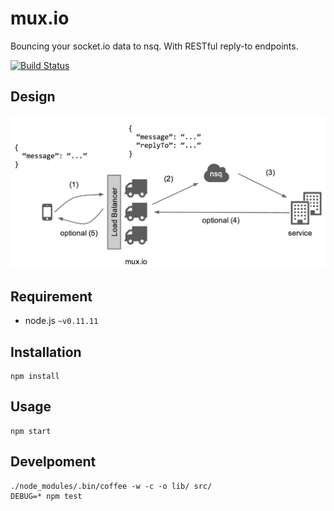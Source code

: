 mux.io
==========

Bouncing your socket.io data to nsq. With RESTful reply-to endpoints.

[![Build Status](https://travis-ci.org/hden/mux.io.svg?branch=master)](https://travis-ci.org/hden/mux.io)

## Design

![Design](https://github.com/hden/mux.io/raw/master/doc/diagram.png)

## Requirement

* node.js `~v0.11.11`

## Installation

    npm install

## Usage

    npm start

## Develpoment

    ./node_modules/.bin/coffee -w -c -o lib/ src/
    DEBUG=* npm test
